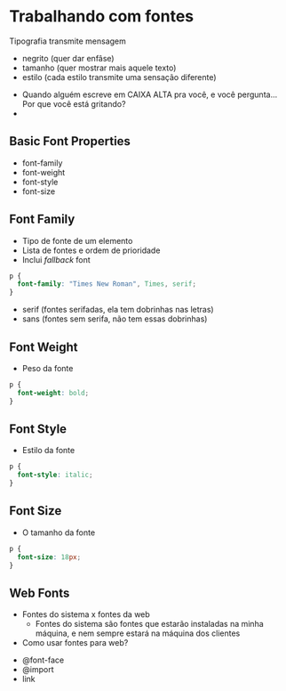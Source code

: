 # Trabalhando com fontes

Tipografia transmite mensagem

  - negrito (quer dar enfâse)
  - tamanho (quer mostrar mais aquele texto)
  - estilo (cada estilo transmite uma sensação diferente)

  *
    Quando alguém escreve em CAIXA ALTA pra você, e você pergunta...
    Por que você está gritando?
  *

## Basic Font Properties

* font-family
* font-weight
* font-style
* font-size

## Font Family

* Tipo de fonte de um elemento
* Lista de fontes e ordem de prioridade
* Inclui *fallback* font

```css
p {
  font-family: "Times New Roman", Times, serif;
}
```

  - serif (fontes serifadas, ela tem dobrinhas nas letras)
  - sans (fontes sem serifa, não tem essas dobrinhas)

## Font Weight

* Peso da fonte

```css
p {
  font-weight: bold;
}
```

## Font Style

* Estilo da fonte

```css
p {
  font-style: italic;
}
```

## Font Size

* O tamanho da fonte

```css
p {
  font-size: 18px;
}
```

## Web Fonts

  - Fontes do sistema x fontes da web
    - Fontes do sistema são fontes que estarão instaladas na minha máquina,
      e nem sempre estará na máquina dos clientes
  - Como usar fontes para web?

  * @font-face
  * @import
  * link
